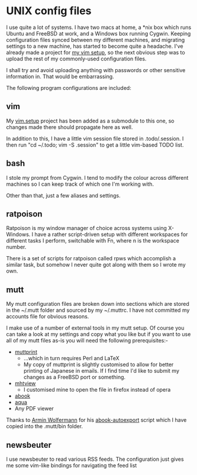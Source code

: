 # UNIX config files

I use quite a lot of systems.  I have two macs at home, a \*nix box which runs
Ubuntu and FreeBSD at work, and a Windows box running Cygwin.  Keeping
configuration files synced between my different machines, and migrating settings
to a new machine, has started to become quite a headache.  I've already made a
project for [my vim setup](https://github.com/dpwright/vim.setup), so the next
obvious step was to upload the rest of my commonly-used configuration files.

I shall try and avoid uploading anything with passwords or other sensitive
information in.  That would be embarrassing.

The following program configurations are included:

## vim

My [vim.setup](https://github.com/dpwright/vim.setup) project has been added as
a submodule to this one, so changes made there should propagate here as well.

In addition to this, I have a little vim session file stored in .todo/.session.
I then run "cd ~/.todo; vim -S .session" to get a little vim-based TODO list.

## bash

I stole my prompt from Cygwin.  I tend to modify the colour across different
machines so I can keep track of which one I'm working with.

Other than that, just a few aliases and settings.

## ratpoison

Ratpoison is my window manager of choice across systems using X-Windows.  I have
a rather script-driven setup with different workspaces for different tasks I
perform, switchable with <Cmd-key>Fn, where n is the workspace number.

There is a set of scripts for ratpoison called rpws which accomplish a similar
task, but somehow I never quite got along with them so I wrote my own.

## mutt

My mutt configuration files are broken down into sections which are stored in
the ~/.mutt folder and sourced by my ~/.muttrc.  I have not committed my
accounts file for obvious reasons.

I make use of a number of external tools in my mutt setup.  Of course you can
take a look at my settings and copy what you like but if you want to use all of
my mutt files as-is you will need the following prerequisites:-

* [muttprint](http://muttprint.sourceforge.net/)
  * ...which in turn requires Perl and LaTeX
  * My copy of muttprint is slightly customised to allow for better printing of
    Japanese in emails.  If I find time I'd like to submit my changes as a
    FreeBSD port or something.
* [mhtview](http://devio.us/~ndr/sw/mhtview.php)
  * I customised mine to open the file in firefox instead of opera
* [abook](http://abook.sourceforge.net/)
* [aqua](http://www.chipstips.com/?p=550)
* Any PDF viewer

Thanks to [Armin Wolfermann](http://wolfermann.org/) for his
[abook-autoexport](http://www.wolfermann.org/abook-autoexport) script which I
have copied into the .mutt/bin folder.

## newsbeuter

I use newsbeuter to read various RSS feeds.  The configuration just gives me
some vim-like bindings for navigating the feed list
